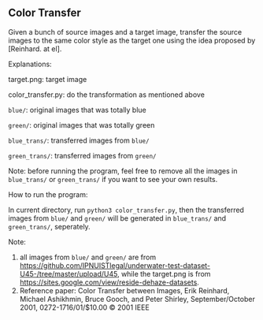 ## Color Transfer
Given a bunch of source images and a target image, transfer the source images to the same color style as the target one using the idea proposed by [Reinhard. at el].


Explanations:

target.png: target image

color_transfer.py: do the transformation as mentioned above

`blue/`: original images that was totally blue

`green/`: original images that was totally green

`blue_trans/`: transferred images from `blue/`

`green_trans/`: transferred images from `green/`

Note: before running the program, feel free to remove all the images in `blue_trans/` or `green_trans/` if you want to see your own results.


How to run the program:

In current directory, run `python3 color_transfer.py`, then the transferred images from `blue/` and `green/` will be generated in `blue_trans/` and `green_trans/`, seperately.

Note: 
1. all images from `blue/` and `green/` are from https://github.com/IPNUISTlegal/underwater-test-dataset-U45-/tree/master/upload/U45, while the target.png is from https://sites.google.com/view/reside-dehaze-datasets.
2. Reference paper: Color Transfer between Images, Erik Reinhard, Michael Ashikhmin, Bruce Gooch, and Peter Shirley, September/October 2001, 0272-1716/01/$10.00 © 2001 IEEE


